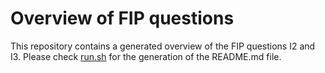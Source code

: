 # Overview of FIP questions
This repository contains a generated overview of the FIP questions I2 and I3.
Please check [run.sh](run.sh) for the generation of the README.md file.


